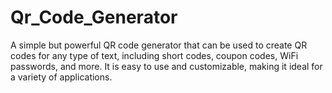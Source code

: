 # Qr_Code_Generator

A simple but powerful QR code generator that can be used to create QR codes for any type of text, including short codes, coupon codes, WiFi passwords, and more. It is easy to use and customizable, making it ideal for a variety of applications.

